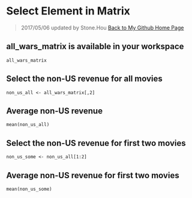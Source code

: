 ﻿# Select Element in Matrix

> 2017/05/06 updated by Stone.Hou [Back to My Github Home Page](https://xiangxing98.github.io/)

## all_wars_matrix is available in your workspace
```
all_wars_matrix
```

## Select the non-US revenue for all movies
```
non_us_all <- all_wars_matrix[,2]
```
  
## Average non-US revenue
```
mean(non_us_all)
```
  
## Select the non-US revenue for first two movies
```
non_us_some <- non_us_all[1:2]
```
  
## Average non-US revenue for first two movies
```
mean(non_us_some)
```